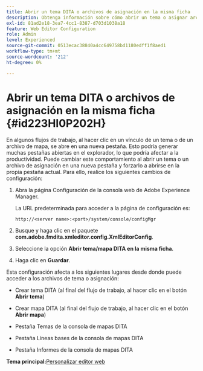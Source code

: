```yaml
---
title: Abrir un tema DITA o archivos de asignación en la misma ficha
description: Obtenga información sobre cómo abrir un tema o asignar archivos DITA en la misma pestaña
exl-id: 81ad2e18-3ea7-4cc1-8387-d703d1038a18
feature: Web Editor Configuration
role: Admin
level: Experienced
source-git-commit: 0513ecac38840a4cc649758bd1180edff1f8aed1
workflow-type: tm+mt
source-wordcount: '212'
ht-degree: 0%

---
```


# Abrir un tema DITA o archivos de asignación en la misma ficha {#id223HI0P202H}

En algunos flujos de trabajo, al hacer clic en un vínculo de un tema o de un archivo de mapa, se abre en una nueva pestaña. Esto podría generar muchas pestañas abiertas en el explorador, lo que podría afectar a la productividad. Puede cambiar este comportamiento al abrir un tema o un archivo de asignación en una nueva pestaña y forzarlo a abrirse en la propia pestaña actual. Para ello, realice los siguientes cambios de configuración:

1. Abra la página Configuración de la consola web de Adobe Experience Manager.

   La URL predeterminada para acceder a la página de configuración es:

   ```http
   http://<server name>:<port>/system/console/configMgr
   ```

1. Busque y haga clic en el paquete **com.adobe.fmdita.xmleditor.config.XmlEditorConfig**.

1. Seleccione la opción **Abrir tema/mapa DITA en la misma ficha**.

1. Haga clic en **Guardar**.


Esta configuración afecta a los siguientes lugares desde donde puede acceder a los archivos de tema o asignación:

- Crear tema DITA \(al final del flujo de trabajo, al hacer clic en el botón **Abrir tema**\)

- Crear mapa DITA \(al final del flujo de trabajo, al hacer clic en el botón **Abrir mapa**\)

- Pestaña Temas de la consola de mapas DITA

- Pestaña Líneas bases de la consola de mapas DITA

- Pestaña Informes de la consola de mapas DITA


**Tema principal:**&#x200B;[ Personalizar editor web](conf-web-editor.md)
